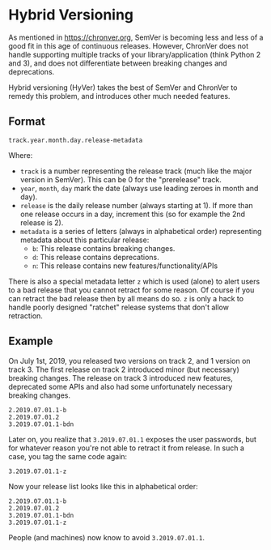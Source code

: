 Hybrid Versioning
=================

As mentioned in https://chronver.org, SemVer is becoming less and less of a good fit in this age of continuous releases. However, ChronVer does not handle supporting multiple tracks of your library/application (think Python 2 and 3), and does not differentiate between breaking changes and deprecations.

Hybrid versioning (HyVer) takes the best of SemVer and ChronVer to remedy this problem, and introduces other much needed features.


Format
------

    track.year.month.day.release-metadata

Where:

- `track` is a number representing the release track (much like the major version in SemVer). This can be 0 for the "prerelease" track.
- `year`, `month`, `day` mark the date (always use leading zeroes in month and day).
- `release` is the daily release number (always starting at 1). If more than one release occurs in a day, increment this (so for example the 2nd release is 2).
- `metadata` is a series of letters (always in alphabetical order) representing metadata about this particular release:
  - `b`: This release contains breaking changes.
  - `d`: This release contains deprecations.
  - `n`: This release contains new features/functionality/APIs

There is also a special metadata letter `z` which is used (alone) to alert users to a bad release that you cannot retract for some reason. Of course if you can retract the bad release then by all means do so. `z` is only a hack to handle poorly designed "ratchet" release systems that don't allow retraction.


Example
-------

On July 1st, 2019, you released two versions on track 2, and 1 version on track 3. The first release on track 2 introduced minor (but necessary) breaking changes. The release on track 3 introduced new features, deprecated some APIs and also had some unfortunately necessary breaking changes.

    2.2019.07.01.1-b
    2.2019.07.01.2
    3.2019.07.01.1-bdn

Later on, you realize that `3.2019.07.01.1` exposes the user passwords, but for whatever reason you're not able to retract it from release. In such a case, you tag the same code again:

    3.2019.07.01.1-z

Now your release list looks like this in alphabetical order:

    2.2019.07.01.1-b
    2.2019.07.01.2
    3.2019.07.01.1-bdn
    3.2019.07.01.1-z

People (and machines) now know to avoid `3.2019.07.01.1`.
